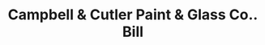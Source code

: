 ---
doi: 10.7916/D8Q541SH
date_other: '1892'
date_other_textual: '1892'
form: printed ephemera
genre:
- Invoices
name:
- Campbell & Cutler Paint & Glass Co.
object_in_context_url: https://biggert.cul.columbia.edu/items/view/ave_biggert_01881
subject_hierarchical_geographic:
- Kansas City, Missouri, United States
subject_name:
- Campbell & Cutler Paint & Glass Co.
title: Campbell & Cutler Paint & Glass Co.. Bill
sort_title: Campbell & Cutler Paint & Glass Co.. Bill
call_number: ave_biggert_01881
coordinates:
- 39.099722222222226,-94.57833333333333
pid: ave_biggert_01881
identifiers: ave_biggert_01881
thumbnail: https://derivativo-3.library.columbia.edu/iiif/2/ldpd:490607/full/!256,256/0/native.jpg
permalink: /biggert/ave_biggert_01881/
layout: iiif-image-page
---